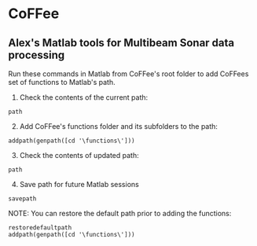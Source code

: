 # CoFFee
## Alex's Matlab tools for Multibeam Sonar data processing

Run these commands in Matlab from CoFFee's root folder to add CoFFees set of functions to Matlab's path.

1. Check the contents of the current path:

`path`

2. Add CoFFee's functions folder and its subfolders to the path:

`addpath(genpath([cd '\functions\']))`

3. Check the contents of updated path:

`path`

4. Save path for future Matlab sessions

`savepath`

NOTE: You can restore the default path prior to adding the functions:

```
restoredefaultpath
addpath(genpath([cd '\functions\']))
```